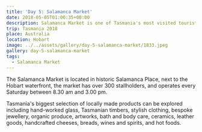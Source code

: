 ```yaml
---
title: 'Day 5: Salamanca Market'
date: 2018-05-05T01:00:35+00:00
description: Salamanca Market is one of Tasmania's most visited tourist attractions and is open every Saturday.
trip: Tasmania 2018
place: Australia
location: Hobart
image: ../../assets/gallery/day-5-salamanca-market/1833.jpeg
gallery: day-5-salamanca-market
tags:
  - Salamanca Market
---
```

The Salamanca Market is located in historic Salamanca Place, next to the Hobart waterfront, the market has over 300 stallholders, and operates every Saturday between 8.30 am and 3.00 pm.

Tasmania's biggest selection of locally made products can be explored including hand-worked glass, Tasmanian timbers, stylish clothing, bespoke jewellery, organic produce, artworks, bath and body care, ceramics, leather goods, handcrafted cheeses, breads, wines and spirits, and hot foods.
